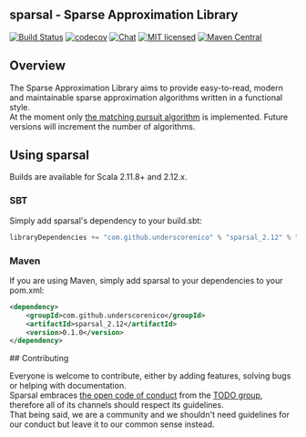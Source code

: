 ## sparsal - Sparse Approximation Library

[![Build Status](https://travis-ci.org/underscorenico/sparsal.svg?branch=master)](https://travis-ci.org/underscorenico/sparsal)
[![codecov](https://codecov.io/gh/underscorenico/sparsal/branch/master/graph/badge.svg)](https://codecov.io/gh/underscorenico/sparsal)
[![Chat](https://badges.gitter.im/sparsal/Lobby.svg)](https://gitter.im/sparsal/Lobby)
[![MIT licensed](https://img.shields.io/badge/license-MIT-blue.svg)](https://raw.githubusercontent.com/underscorenico/sparsal/master/LICENSE.txt)
[![Maven Central](https://img.shields.io/maven-central/v/com.github.underscorenico/sparsal_2.12.svg)](https://maven-badges.herokuapp.com/maven-central/com.github.underscorenico/sparsal_2.12)

## Overview

The Sparse Approximation Library aims to provide easy-to-read, modern and maintainable sparse approximation algorithms written in a functional style.
<br>
At the moment only [the matching pursuit algorithm][mp] is implemented. Future versions will increment the number of algorithms.

[mp]: https://en.wikipedia.org/wiki/Matching_pursuit

## Using sparsal

Builds are available for Scala 2.11.8+ and 2.12.x.

### SBT

Simply add sparsal's dependency to your build.sbt:
```scala
libraryDependencies += "com.github.underscorenico" % "sparsal_2.12" % "0.1.0"
```

### Maven

If you are using Maven, simply add sparsal to your dependencies to your pom.xml:
```xml
<dependency>
    <groupId>com.github.underscorenico</groupId>
    <artifactId>sparsal_2.12</artifactId>
    <version>0.1.0</version>
</dependency>
```

## Contributing 

Everyone is welcome to contribute, either by adding features, solving bugs or helping with documentation.
<br>
Sparsal embraces [the open code of conduct][codeofconduct] from the [TODO group][todogroup], therefore all of its channels should respect its guidelines.
<br>
That being said, we are a community and we shouldn't need guidelines for our conduct but leave it to our common sense instead.

[codeofconduct]: http://todogroup.org/opencodeofconduct
[todogroup]: http://todogroup.org
